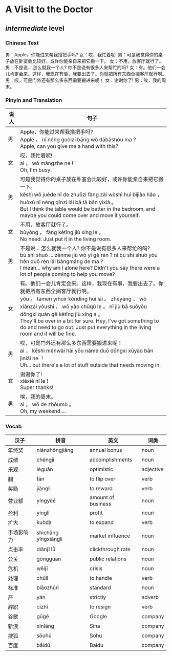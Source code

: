 # A Visit to the Doctor
## *intermediate* level

### Chinese Text
男：Apple，你能过来帮我搭把手吗?
女：哎，我忙着呢!
男：可是我觉得你的桌子放在卧室会比较好，或许你能亲自来把它搬一下。
女：不用，放客厅就行了。
男：不是说... 怎么就我一个人? 你不是说有很多人来帮忙的吗?
女：有。他们一会儿肯定会来。这样，我现在有事，我要出去了。你就把所有东西全搁客厅就行啊。
男：哎，可是门外还有那么多东西需要搬进来呢！
女：谢谢你了!
男：唉，我的周末。

### Pinyin and Translation
|说人|句子|
|----|----|
|男|Apple，你能过来帮我搭把手吗?<br />Apple ， nǐ néng guòlai bāng wǒ dābǎshǒu ma ?<br />Apple, can you give me a hand with this?|
|女|哎，我忙着呢!<br />ai ， wǒ mángzhe ne !<br />Oh, I'm busy.|
|男|可是我觉得你的桌子放在卧室会比较好，或许你能亲自来把它搬一下。<br />kěshì wǒ juéde nǐ de zhuōzi fàng zài wòshì huì bǐjiào hǎo ， huòxǔ nǐ néng qīnzì lái bǎ tā bān yixià 。<br />But I think the table would be better in the bedroom, and maybe you could come over and move it yourself.|
|女|不用，放客厅就行了。<br />bùyòng ， fàng kètīng jiù xíng le 。<br />No need. Just put it in the living room.|
|男|不是说... 怎么就我一个人? 你不是说有很多人来帮忙的吗?<br />bù shì shuō ... zěnme jiù wǒ yī gè rén ? nǐ bù shì shuō yǒu hěn duō rén lái bāngmáng de ma ?<br />I mean... why am I alone here? Didn't you say there were a lot of people coming to help you move?|
|女|有。他们一会儿肯定会来。这样，我现在有事，我要出去了。你就把所有东西全搁客厅就行啊。<br />yǒu 。 tāmen yīhuìr kěndìng huì lái 。 zhèyàng ， wǒ xiànzài yǒushì ， wǒ yào chūqù le 。 nǐ jiù bǎ suǒyǒu dōngxi quán gē kètīng jiù xíng a 。<br />They'll be over in a bit for sure. Hey, I've got something to do and need to go out. Just put everything in the living room and it will be fine.|
|男|哎，可是门外还有那么多东西需要搬进来呢！<br />ai ， kěshì ménwài hái yǒu nàme duō dōngxi xūyào bān jìnlái ne ！<br />Uh... but there's a lot of stuff outside that needs moving in.|
|女|谢谢你了!<br />xièxiè nǐ le !<br />Super thanks!|
|男|唉，我的周末。<br />ai ， wǒ de zhōumò 。<br />Oh, my weekend....|
### Vocab
|汉子|拼音|英文|词类|
|----|----|----|----|
|年终奖|niánzhōngjiǎng|annual bonus|noun|
|成绩|chéngji|accomplishments|noun|
|乐观|lèguān|optimistic|adjective|
|翻|fān|to flip over|verb|
|奖励|jiǎnglì|to reward|verb|
|营业额|yíngyèé|amount of business|noun|
|盈利|yínglì|profit|noun|
|扩大|kuòdà|to expand|verb|
|市场影响力|shìchǎng yǐngxiǎnglì|market influence|noun|
|点击率|diǎnjī lǜ|clickthrough rate|noun|
|公关|gōngguān|public relations|noun|
|危机|wēijī|crisis|noun|
|处理|chǔlǐ|to handle|verb|
|标准|biāozhǔn|standard|noun|
|严|yán|strictly|adverb|
|辞职|cízhí|to resign|verb|
|谷歌|gǔgē|Google|company|
|新浪|xīnlàng|Sina|company|
|搜狐|sōuhú|Sohu|company|
|百度|bǎidù|Baidu|company|